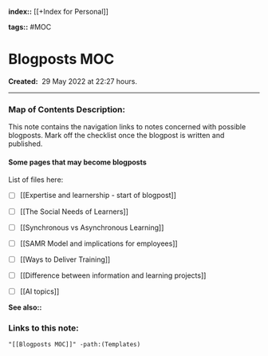 **index::** [[+Index for Personal]]
 

**tags::** #MOC 

# Blogposts MOC

**Created:**  29 May 2022 at  22:27 hours.

___
### Map of Contents Description:
This note contains the navigation links to notes concerned with possible blogposts.
Mark off the checklist once the blogpost is written and published.

#### Some pages that may become blogposts

List of files here:
- [ ] [[Expertise and learnership - start of blogpost]]
- [ ] [[The Social Needs of Learners]]
- [ ] [[Synchronous vs Asynchronous Learning]]
- [ ] [[SAMR Model and implications for employees]]
- [ ] [[Ways to Deliver Training]]
- [ ] [[Difference between information and learning projects]]
- [ ] [[AI topics]]



**See also::** 

### Links to this note:
```query
"[[Blogposts MOC]]" -path:(Templates) 
```

